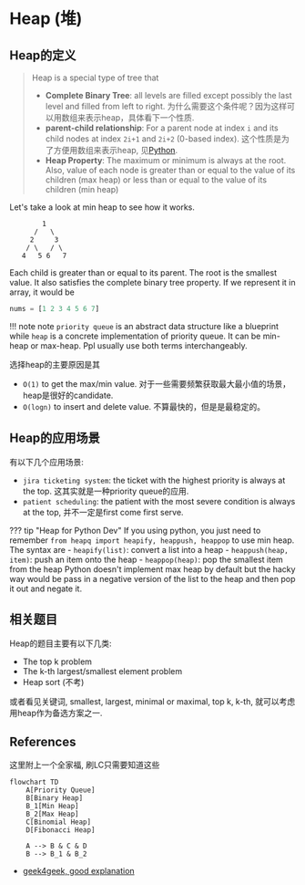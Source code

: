 # Heap (堆)

## Heap的定义

> Heap is a special type of tree that
> 
> - **Complete Binary Tree**: all levels are filled except possibly the last level and filled from left to right. 为什么需要这个条件呢？因为这样可以用数组来表示heap，具体看下一个性质.
> - **parent-child relationship**: For a parent node at index `i` and its child nodes at index `2i+1` and `2i+2` (0-based index). 这个性质是为了方便用数组来表示heap, 见[Python](https://docs.python.org/3/library/heapq.html).
> - **Heap Property**: The maximum or minimum is always at the root. Also, value of each node is greater than or equal to the value of its children (max heap) or less than or equal to the value of its children (min heap)


Let's take a look at min heap to see how it works.

```
        1
      /   \
     2     3
    / \   / \
   4   5 6   7
```

Each child is greater than or equal to its parent. The root is the smallest value. It also satisfies the complete binary tree property. If we represent it in array, it would be

```python
nums = [1 2 3 4 5 6 7]
```

!!! note note
    `priority queue` is an abstract data structure like a blueprint while `heap` is a concrete implementation of priority queue. It can be min-heap or max-heap. Ppl usually use both terms interchangeably.

选择heap的主要原因是其

- `O(1)` to get the max/min value. 对于一些需要频繁获取最大最小值的场景，heap是很好的candidate.
- `O(logn)` to insert and delete value. 不算最快的，但是是最稳定的。


## Heap的应用场景

有以下几个应用场景:

- `jira ticketing system`: the ticket with the highest priority is always at the top. 这其实就是一种priority queue的应用.
- `patient scheduling`: the patient with the most severe condition is always at the top, 并不一定是first come first serve.


??? tip "Heap for Python Dev"
    If you using python, you just need to remember `from heapq import heapify, heappush, heappop` to use min heap. The syntax are
    - `heapify(list)`: convert a list into a heap
    - `heappush(heap, item)`: push an item onto the heap
    - `heappop(heap)`: pop the smallest item from the heap
    Python doesn't implement max heap by default but the hacky way would be pass in a negative version of the list to the heap and then pop it out and negate it.


## 相关题目

Heap的题目主要有以下几类:

- The top k problem
- The k-th largest/smallest element problem
- Heap sort (不考)

或者看见关键词, smallest, largest, minimal or maximal, top k, k-th, 就可以考虑用heap作为备选方案之一.


## References

这里附上一个全家福, 刷LC只需要知道这些

```mermaid
flowchart TD
    A[Priority Queue]
    B[Binary Heap]
    B_1[Min Heap]
    B_2[Max Heap]
    C[Binomial Heap]
    D[Fibonacci Heap]

    A --> B & C & D
    B --> B_1 & B_2
```



- [geek4geek, good explanation](https://www.geeksforgeeks.org/introduction-to-heap-data-structure-and-algorithm-tutorials/?ref=lbp)